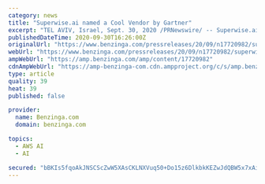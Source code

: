 ```yaml
---
category: news
title: "Superwise.ai named a Cool Vendor by Gartner"
excerpt: "TEL AVIV, Israel, Sept. 30, 2020 /PRNewswire/ -- Superwise.ai, a pioneer of AI assurance and monitoring solutions, today announced that it has been recognized in the Cool Vendors in Enterprise AI ..."
publishedDateTime: 2020-09-30T16:26:00Z
originalUrl: "https://www.benzinga.com/pressreleases/20/09/n17720982/superwise-ai-named-a-cool-vendor-by-gartner"
webUrl: "https://www.benzinga.com/pressreleases/20/09/n17720982/superwise-ai-named-a-cool-vendor-by-gartner"
ampWebUrl: "https://amp.benzinga.com/amp/content/17720982"
cdnAmpWebUrl: "https://amp-benzinga-com.cdn.ampproject.org/c/s/amp.benzinga.com/amp/content/17720982"
type: article
quality: 39
heat: 39
published: false

provider:
  name: Benzinga.com
  domain: benzinga.com

topics:
  - AWS AI
  - AI

secured: "bBKIs5fqoAkJNSCScZwW5XAsCKLNXVuq50+Do15z6DlkbkKEZwJdQBW5x7xAiKErMM9xmuPcxQnSM8HA6VdxniK9jnUFHd6lDlVviiCa54UYFMyOKcgZWmOWAXKqE6wuvl4/he8f8WSOFA/i/H+OMlNmSSRoxR3/XRc6SENhvfoYFGfEzDC0NXCswup5RUNAGc211NHaBmLAbytUPmk9Ip2lKeey0JtgjT6VS6olUfzshkZqawPzOSLzlXBMJlC1jJocUYQlwrftevEEjshrsJaRV20tjWz+FiluZ/aD+ZQCtjWcyrwroRLZ/+DGW8MK2LtTLunwVSzHrQoZyj9P2bNhNZfppUd1ZIGeAmAP+Dw=;h95/AOJzEfmPgbelAM0yNw=="
---
```


